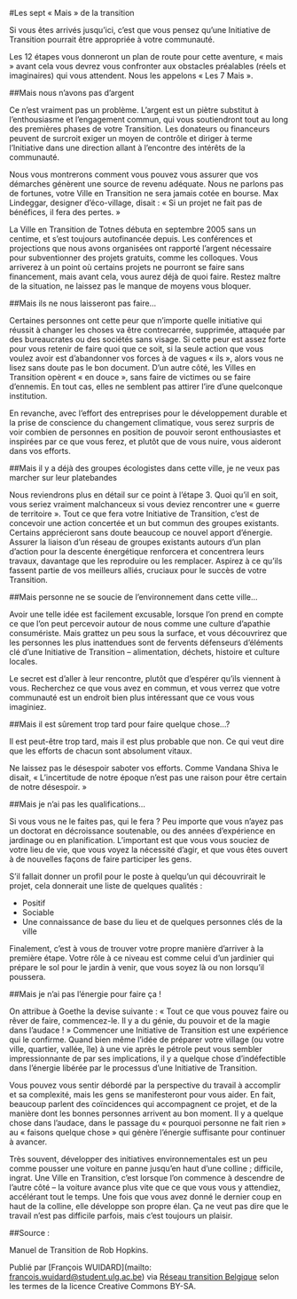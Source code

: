 #Les sept « Mais » de la transition

Si vous êtes arrivés jusqu’ici, c’est que vous pensez qu’une Initiative de Transition pourrait être appropriée à votre communauté.

Les 12 étapes vous donneront un plan de route pour cette aventure, « mais » avant cela vous devrez vous confronter aux obstacles préalables (réels et imaginaires) qui vous attendent. Nous les appelons « Les 7 Mais ».

##Mais nous n’avons pas d’argent

Ce n’est vraiment pas un problème. L’argent est un piètre substitut à l’enthousiasme et l’engagement commun, qui vous soutiendront tout au long des premières phases de votre Transition. Les donateurs ou financeurs peuvent de surcroit exiger un moyen de contrôle et diriger à terme l’Initiative dans une direction allant à l’encontre des intérêts de la communauté.

Nous vous montrerons comment vous pouvez vous assurer que vos démarches génèrent une source de revenu adéquate. Nous ne parlons pas de fortunes, votre Ville en Transition ne sera jamais cotée en bourse. Max Lindeggar, designer d’éco-village, disait : « Si un projet ne fait pas de bénéfices, il fera des pertes. »

La Ville en Transition de Totnes débuta en septembre 2005 sans un centime, et s’est toujours autofinancée depuis. Les conférences et projections que nous avons organisées ont rapporté l’argent nécessaire pour subventionner des projets gratuits, comme les colloques. Vous arriverez à un point où certains projets ne pourront se faire sans financement, mais avant cela, vous aurez déjà de quoi faire. Restez maître de la situation, ne laissez pas le manque de moyens vous bloquer.

##Mais ils ne nous laisseront pas faire…

Certaines personnes ont cette peur que n’importe quelle initiative qui réussit à changer les choses va être contrecarrée, supprimée, attaquée par des bureaucrates ou des sociétés sans visage. Si cette peur est assez forte pour vous retenir de faire quoi que ce soit, si la seule action que vous voulez avoir est d’abandonner vos forces à de vagues « ils », alors vous ne lisez sans doute pas le bon document. D’un autre côté, les Villes en Transition opèrent « en douce », sans faire de victimes ou se faire d’ennemis. En tout cas, elles ne semblent pas attirer l’ire d’une quelconque institution.

En revanche, avec l’effort des entreprises pour le développement durable et la prise de conscience du changement climatique, vous serez surpris de voir combien de personnes en position de pouvoir seront enthousiastes et inspirées par ce que vous ferez, et plutôt que de vous nuire, vous aideront dans vos efforts.

##Mais il y a déjà des groupes écologistes dans cette ville, je ne veux pas marcher sur leur platebandes

Nous reviendrons plus en détail sur ce point à l’étape 3. Quoi qu’il en soit, vous seriez vraiment malchanceux si vous deviez rencontrer une « guerre de territoire ». Tout ce que fera votre Initiative de Transition, c’est de concevoir une action concertée et un but commun des groupes existants. Certains apprécieront sans doute beaucoup ce nouvel apport d’énergie. Assurer la liaison d’un réseau de groupes existants autours d’un plan d’action pour la descente énergétique renforcera et concentrera leurs travaux, davantage que les reproduire ou les remplacer. Aspirez à ce qu’ils fassent partie de vos meilleurs alliés, cruciaux pour le succès de votre Transition.

##Mais personne ne se soucie de l’environnement dans cette ville…

Avoir une telle idée est facilement excusable, lorsque l’on prend en compte ce que l’on peut percevoir autour de nous comme une culture d’apathie consumériste. Mais grattez un peu sous la surface, et vous découvrirez que les personnes les plus inattendues sont de fervents défenseurs d’éléments clé d’une Initiative de Transition – alimentation, déchets, histoire et culture locales.

Le secret est d’aller à leur rencontre, plutôt que d’espérer qu’ils viennent à vous. Recherchez ce que vous avez en commun, et vous verrez que votre communauté est un endroit bien plus intéressant que ce vous vous imaginiez.

##Mais il est sûrement trop tard pour faire quelque chose…?

Il est peut-être trop tard, mais il est plus probable que non. Ce qui veut dire que les efforts de chacun sont absolument vitaux.

Ne laissez pas le désespoir saboter vos efforts. Comme Vandana Shiva le disait, « L’incertitude de notre époque n’est pas une raison pour être certain de notre désespoir. »

##Mais je n’ai pas les qualifications…

Si vous vous ne le faites pas, qui le fera ? Peu importe que vous n’ayez pas un doctorat en décroissance soutenable, ou des années d’expérience en jardinage ou en planification. L’important est que vous vous souciez de votre lieu de vie, que vous voyez la nécessité d’agir, et que vous êtes ouvert à de nouvelles façons de faire participer les gens.

S’il fallait donner un profil pour le poste à quelqu’un qui découvrirait le projet, cela donnerait une liste de quelques qualités :

* Positif
* Sociable
* Une connaissance de base du lieu et de quelques personnes clés de la ville

Finalement, c’est à vous de trouver votre propre manière d’arriver à la première étape. Votre rôle à ce niveau est comme celui d’un jardinier qui prépare le sol pour le jardin à venir, que vous soyez là ou non lorsqu’il poussera.

##Mais je n’ai pas l’énergie pour faire ça !

On attribue à Goethe la devise suivante : « Tout ce que vous pouvez faire ou rêver de faire, commencez-le. Il y a du génie, du pouvoir et de la magie dans l’audace ! » Commencer une Initiative de Transition est une expérience qui le confirme. Quand bien même l’idée de préparer votre village (ou votre ville, quartier, vallée, île) à une vie après le pétrole peut vous sembler impressionnante de par ses implications, il y a quelque chose d’indéfectible dans l’énergie libérée par le processus d’une Initiative de Transition.

Vous pouvez vous sentir débordé par la perspective du travail à accomplir et sa complexité, mais les gens se manifesteront pour vous aider. En fait, beaucoup parlent des coïncidences qui accompagnent ce projet, et de la manière dont les bonnes personnes arrivent au bon moment. Il y a quelque chose dans l’audace, dans le passage du « pourquoi personne ne fait rien » au « faisons quelque chose » qui génère l’énergie suffisante pour continuer à avancer.

Très souvent, développer des initiatives environnementales est un peu comme pousser une voiture en panne jusqu’en haut d’une colline ; difficile, ingrat. Une Ville en Transition, c’est lorsque l’on commence à descendre de l’autre côté – la voiture avance plus vite que ce que vous vous y attendiez, accélérant tout le temps. Une fois que vous avez donné le dernier coup en haut de la colline, elle développe son propre élan. Ça ne veut pas dire que le travail n’est pas difficile parfois, mais c’est toujours un plaisir.

##Source :

Manuel de Transition de Rob Hopkins. 

Publié par [François WUIDARD](mailto: francois.wuidard@student.ulg.ac.be) via [Réseau transition Belgique]( http://www.reseautransition.be/) selon les termes de la licence Creative Commons BY-SA. 
